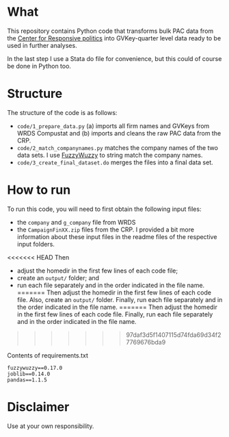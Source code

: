 # What
This repository contains Python code that transforms bulk PAC data from the [Center for Responsive politics](https://www.opensecrets.org) into GVKey-quarter level data ready to be used in further analyses.

In the last step I use a Stata do file for convenience, but this could of course be done in Python too.

# Structure
The structure of the code is as follows:
 - `code/1_prepare_data.py` (a) imports all firm names and GVKeys from WRDS Compustat and (b) imports and cleans the raw PAC data from the CRP.
 - `code/2_match_companynames.py` matches the company names of the two data sets. I use [FuzzyWuzzy](https://pypi.org/project/fuzzywuzzy/) to string match the company names.
 - `code/3_create_final_dataset.do` merges the files into a final data set.

# How to run
To run this code, you will need to first obtain the following input files:
 - the `company` and `g_company` file from WRDS
 - the `CampaignFinXX.zip` files from the CRP.
I provided a bit more information about these input files in the readme files of the respective input folders.

<<<<<<< HEAD
Then
 - adjust the homedir in the first few lines of each code file;
 - create an `output/` folder; and
 - run each file separately and in the order indicated in the file name.
=======
Then adjust the homedir in the first few lines of each code file. Also, create an `output/` folder. Finally, run each file separately and in the order indicated in the file name.
=======
Then adjust the homedir in the first few lines of each code file. Finally, run each file separately and in the order indicated in the file name.
>>>>>>> 97daf3d5f1407115d74fda69d34f27769676bda9

Contents of requirements.txt
```
fuzzywuzzy==0.17.0
joblib==0.14.0
pandas==1.1.5
```

# Disclaimer
Use at your own responsibility.